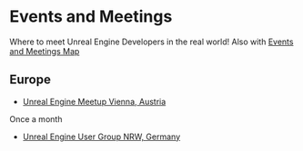 # Events and Meetings

Where to meet Unreal Engine Developers in the real world! Also with [Events and Meetings Map](Events.geojson)

## Europe

+ [Unreal Engine Meetup Vienna, Austria](http://www.meetup.com/Unreal-User-Group-Vienna/)

Once a month

+ [Unreal Engine User Group NRW, Germany](http://www.meetup.com/Unreal-Engine-User-Group-NRW/)

